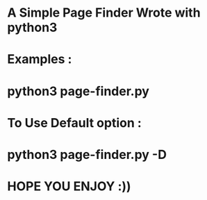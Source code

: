 #
#
#         A Simple Page Finder Wrote with python3
#         Examples :
#                 python3 page-finder.py <url> <the location of dork you want to use Like : Dork.txt >
#         To Use Default option :
#                 python3 page-finder.py <url> -D
#
#
#
#
#
#
#
#                                 HOPE YOU ENJOY :))
